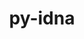 ---
title: "py-idna"
layout: cache
categories: [package, v0.18.1]
meta: {"versions": ["3.3"], "compilers": ["gcc@=7.3.1", "gcc@=7.5.0"], "oss": ["amzn2", "ubuntu18.04"], "platforms": ["linux"], "targets": ["aarch64", "graviton2", "x86_64", "x86_64_v3", "x86_64_v4"], "stacks": ["aws-isc", "aws-isc-aarch64", "data-vis-sdk", "e4s", "root"], "num_specs": 7, "num_specs_by_stack": {"aws-isc": 2, "root": 7, "aws-isc-aarch64": 2, "data-vis-sdk": 1, "e4s": 2}}
spec_details: [{"hash": "trhrvgfpmmui6t4nxr3mkih3ttdnvzi2", "compiler": "gcc@=7.3.1", "versions": ["3.3"], "os": "amzn2", "platform": "linux", "target": "x86_64_v4", "variants": [], "stacks": ["aws-isc", "root"], "size": "-", "tarball": "https://binaries.spack.io/releases/v0.18.1/build_cache/linux-amzn2-x86_64_v4/gcc-7.3.1/py-idna-3.3/linux-amzn2-x86_64_v4-gcc-7.3.1-py-idna-3.3-trhrvgfpmmui6t4nxr3mkih3ttdnvzi2.spack"}, {"hash": "ccvivcq4bz46hqpcebu7siuahzt25pyw", "compiler": "gcc@=7.3.1", "versions": ["3.3"], "os": "amzn2", "platform": "linux", "target": "aarch64", "variants": [], "stacks": ["root", "aws-isc-aarch64"], "size": "-", "tarball": "https://binaries.spack.io/releases/v0.18.1/build_cache/linux-amzn2-aarch64/gcc-7.3.1/py-idna-3.3/linux-amzn2-aarch64-gcc-7.3.1-py-idna-3.3-ccvivcq4bz46hqpcebu7siuahzt25pyw.spack"}, {"hash": "mktfef3l72lgs6ab2237cjoednpeult6", "compiler": "gcc@=7.3.1", "versions": ["3.3"], "os": "amzn2", "platform": "linux", "target": "graviton2", "variants": [], "stacks": ["root", "aws-isc-aarch64"], "size": "-", "tarball": "https://binaries.spack.io/releases/v0.18.1/build_cache/linux-amzn2-graviton2/gcc-7.3.1/py-idna-3.3/linux-amzn2-graviton2-gcc-7.3.1-py-idna-3.3-mktfef3l72lgs6ab2237cjoednpeult6.spack"}, {"hash": "exgmdq3r3lrlsic5mjqkzv4qgmlvn75k", "compiler": "gcc@=7.5.0", "versions": ["3.3"], "os": "ubuntu18.04", "platform": "linux", "target": "x86_64", "variants": [], "stacks": ["data-vis-sdk", "root"], "size": "-", "tarball": "https://binaries.spack.io/releases/v0.18.1/build_cache/linux-ubuntu18.04-x86_64/gcc-7.5.0/py-idna-3.3/linux-ubuntu18.04-x86_64-gcc-7.5.0-py-idna-3.3-exgmdq3r3lrlsic5mjqkzv4qgmlvn75k.spack"}, {"hash": "ppafvx4qluwx4op32mj47zm7gjs3trn6", "compiler": "gcc@=7.5.0", "versions": ["3.3"], "os": "ubuntu18.04", "platform": "linux", "target": "x86_64", "variants": [], "stacks": ["root", "e4s"], "size": "-", "tarball": "https://binaries.spack.io/releases/v0.18.1/build_cache/linux-ubuntu18.04-x86_64/gcc-7.5.0/py-idna-3.3/linux-ubuntu18.04-x86_64-gcc-7.5.0-py-idna-3.3-ppafvx4qluwx4op32mj47zm7gjs3trn6.spack"}, {"hash": "ecjkgin3zq3d4a5qi3eg3l4wxgnygqag", "compiler": "gcc@=7.5.0", "versions": ["3.3"], "os": "ubuntu18.04", "platform": "linux", "target": "x86_64", "variants": [], "stacks": ["root", "e4s"], "size": "-", "tarball": "https://binaries.spack.io/releases/v0.18.1/build_cache/linux-ubuntu18.04-x86_64/gcc-7.5.0/py-idna-3.3/linux-ubuntu18.04-x86_64-gcc-7.5.0-py-idna-3.3-ecjkgin3zq3d4a5qi3eg3l4wxgnygqag.spack"}, {"hash": "obwdbfqamv3r3q6pk32oj72yex4svonh", "compiler": "gcc@=7.3.1", "versions": ["3.3"], "os": "amzn2", "platform": "linux", "target": "x86_64_v3", "variants": [], "stacks": ["aws-isc", "root"], "size": "-", "tarball": "https://binaries.spack.io/releases/v0.18.1/build_cache/linux-amzn2-x86_64_v3/gcc-7.3.1/py-idna-3.3/linux-amzn2-x86_64_v3-gcc-7.3.1-py-idna-3.3-obwdbfqamv3r3q6pk32oj72yex4svonh.spack"}]
---